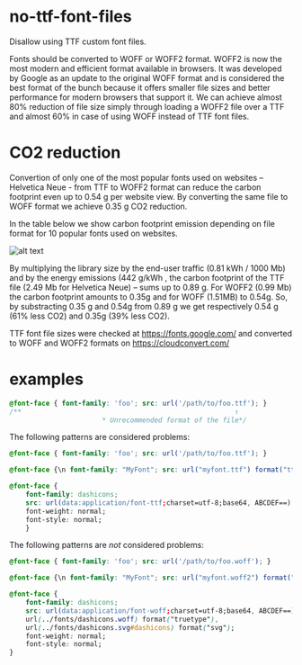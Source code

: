 # no-ttf-font-files

Disallow using TTF custom font files.

Fonts should be converted to WOFF or WOFF2 format. WOFF2 is now the most modern and efficient format available in browsers. It was developed by Google as an update to the original WOFF format and is considered the best format of the bunch because it offers smaller file sizes and better performance for modern browsers that support it. We can achieve almost 80% reduction of file size simply through loading a WOFF2 file over a TTF and almost 60% in case of using WOFF instead of TTF font files.

# CO2 reduction

Convertion of only one of the most popular fonts used on websites – Helvetica Neue - from TTF to WOFF2 format can reduce the carbon footprint even up to 0.54 g per website view. By converting the same file to WOFF format we achieve 0.35 g CO2 reduction.

In the table below we show carbon footprint emission depending on file format for 10 popular fonts used on websites.

![alt text](https://github.com/ec0lint/ec0lint-style/blob/main/font_table.webp)

By multiplying the library size by the end-user traffic (0.81 kWh / 1000 Mb) and by the energy emissions (442 g/kWh , the carbon footprint of the TTF file (2.49 Mb for Helvetica Neue) – sums up to 0.89 g. For WOFF2 (0.99 Mb) the carbon footprint amounts to 0.35g and for WOFF (1.51MB) to 0.54g. So, by substracting 0.35 g and 0.54g from 0.89 g we get respectively 0.54 g (61% less CO2) and 0.35g (39% less CO2).

TTF font file sizes were checked at https://fonts.google.com/ and converted to WOFF and WOFF2 formats on https://cloudconvert.com/

# examples

<!-- prettier-ignore -->
```css
@font-face { font-family: 'foo'; src: url('/path/to/foo.ttf'); }
/**                                                     ↑
                       * Unrecommended format of the file*/
```

The following patterns are considered problems:

<!-- prettier-ignore -->
```css
@font-face { font-family: 'foo'; src: url('/path/to/foo.ttf'); }
```

<!-- prettier-ignore -->
```css
@font-face {\n font-family: "MyFont"; src: url("myfont.ttf") format("ttf");\n}
```

<!-- prettier-ignore -->
```css
@font-face {
	font-family: dashicons;
	src: url(data:application/font-ttf;charset=utf-8;base64, ABCDEF==) format("ttf");
	font-weight: normal;
	font-style: normal;
	}
```

The following patterns are _not_ considered problems:

<!-- prettier-ignore -->
```css
@font-face { font-family: 'foo'; src: url('/path/to/foo.woff'); }
```

<!-- prettier-ignore -->
```css
@font-face {\n font-family: "MyFont"; src: url("myfont.woff2") format("woff2");\n}
```

<!-- prettier-ignore -->
```css
@font-face {
	font-family: dashicons;
	src: url(data:application/font-woff;charset=utf-8;base64, ABCDEF==) format("woff"),
	url(../fonts/dashicons.woff) format("truetype"),
	url(../fonts/dashicons.svg#dashicons) format("svg");
	font-weight: normal;
	font-style: normal;
}
```
